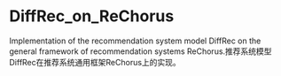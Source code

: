 # DiffRec_on_ReChorus
Implementation of the recommendation system model DiffRec on the general framework of recommendation systems ReChorus.推荐系统模型DiffRec在推荐系统通用框架ReChorus上的实现。
